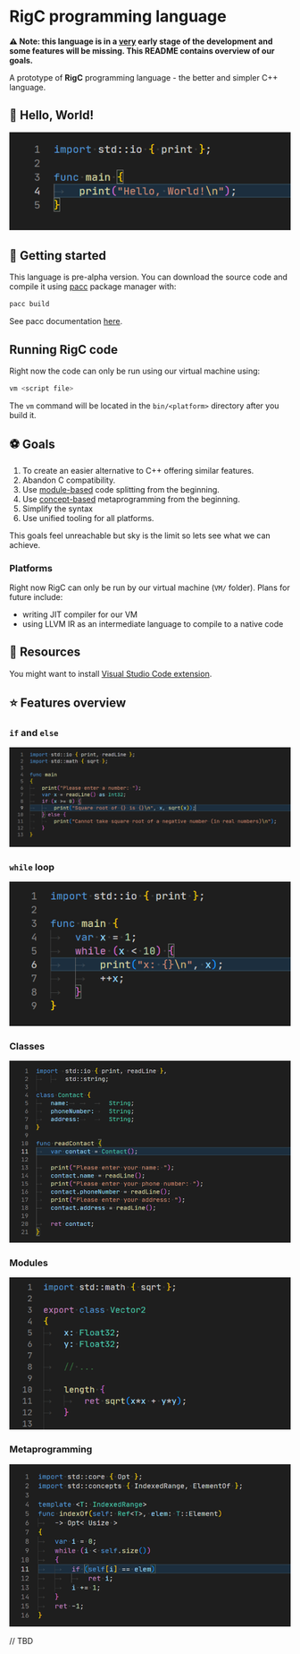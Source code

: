 # RigC programming language

**⚠ Note: this language is in a <u>very</u> early stage of the development and some features will be missing. This README contains overview of our goals.**

A prototype of **RigC** programming language - the better and simpler C++ language.

## 👋 Hello, World!

![Hello World Demo](res/example-imgs/hello-world.png)

## 🚀 Getting started

This language is pre-alpha version. You can download the source code and compile it using [pacc](https://github.com/PoetaKodu/pacc) package manager with:

```bash
pacc build
```

See pacc documentation [here](https://github.com/PoetaKodu/pacc).

## Running RigC code

Right now the code can only be run using our virtual machine using:

```bash
vm <script file>
```

The `vm` command will be located in the `bin/<platform>` directory after you build it.

## ⚽ Goals

1. To create an easier alternative to C++ offering similar features.
2. Abandon C compatibility.
3. Use [module-based](#modules) code splitting from the beginning.
4. Use [concept-based](#metaprogramming) metaprogramming from the beginning.
5. Simplify the syntax
6. Use unified tooling for all platforms.

This goals feel unreachable but sky is the limit so lets see what we can achieve.

### Platforms

Right now RigC can only be run by our virtual machine (`VM/` folder). Plans for future
include:

- writing JIT compiler for our VM
- using LLVM IR as an intermediate language to compile to a native code

## 🧱 Resources

You might want to install [Visual Studio Code extension](https://github.com/PoetaKodu/vscode-rigc).

## ⭐ Features overview

### `if` and `else`

![Hello World Demo](res/example-imgs/flow-control.png)

### `while` loop

![Hello World Demo](res/example-imgs/while-loop.png)


### Classes

![Hello World Demo](res/example-imgs/classes-and-funcs.png)

### Modules

![Hello World Demo](res/example-imgs/classes-modules.png)

### Metaprogramming

![Hello World Demo](res/example-imgs/metaprogramming.png)


// TBD
